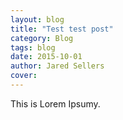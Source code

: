 ```yaml
---
layout: blog
title: "Test test post"
category: Blog
tags: blog
date: 2015-10-01
author: Jared Sellers
cover:
---
```


This is Lorem Ipsumy.
